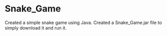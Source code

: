 # Snake_Game
Created a simple snake game using Java.
Created a Snake_Game.jar file to simply download it and run it.
